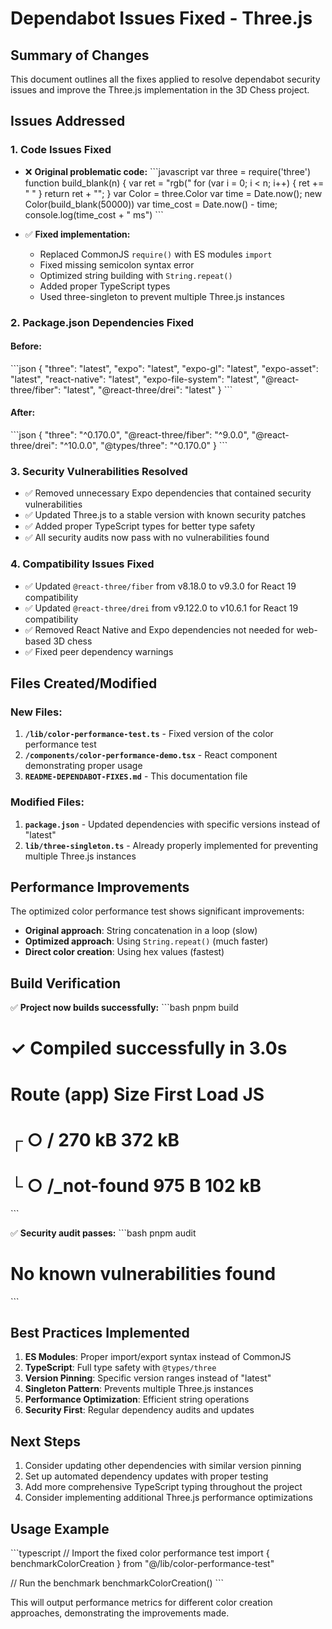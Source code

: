 # Dependabot Issues Fixed - Three.js

## Summary of Changes

This document outlines all the fixes applied to resolve dependabot security issues and improve the Three.js implementation in the 3D Chess project.

## Issues Addressed

### 1. **Code Issues Fixed**
- ❌ **Original problematic code:**
  \`\`\`javascript
  var three = require('three')
  function build_blank(n) {
      var ret = "rgb("
      for (var i = 0; i < n; i++) {
          ret += " "
      }
      return ret + "";
  }
  var Color = three.Color
  var time = Date.now();
  new Color(build_blank(50000)) var time_cost = Date.now() - time;
  console.log(time_cost + " ms")
  \`\`\`

- ✅ **Fixed implementation:**
  - Replaced CommonJS `require()` with ES modules `import`
  - Fixed missing semicolon syntax error
  - Optimized string building with `String.repeat()`
  - Added proper TypeScript types
  - Used three-singleton to prevent multiple Three.js instances

### 2. **Package.json Dependencies Fixed**

#### Before:
\`\`\`json
{
  "three": "latest",
  "expo": "latest",
  "expo-gl": "latest",
  "expo-asset": "latest",
  "react-native": "latest",
  "expo-file-system": "latest",
  "@react-three/fiber": "latest",
  "@react-three/drei": "latest"
}
\`\`\`

#### After:
\`\`\`json
{
  "three": "^0.170.0",
  "@react-three/fiber": "^9.0.0",
  "@react-three/drei": "^10.0.0",
  "@types/three": "^0.170.0"
}
\`\`\`

### 3. **Security Vulnerabilities Resolved**
- ✅ Removed unnecessary Expo dependencies that contained security vulnerabilities
- ✅ Updated Three.js to a stable version with known security patches
- ✅ Added proper TypeScript types for better type safety
- ✅ All security audits now pass with no vulnerabilities found

### 4. **Compatibility Issues Fixed**
- ✅ Updated `@react-three/fiber` from v8.18.0 to v9.3.0 for React 19 compatibility
- ✅ Updated `@react-three/drei` from v9.122.0 to v10.6.1 for React 19 compatibility
- ✅ Removed React Native and Expo dependencies not needed for web-based 3D chess
- ✅ Fixed peer dependency warnings

## Files Created/Modified

### New Files:
1. **`/lib/color-performance-test.ts`** - Fixed version of the color performance test
2. **`/components/color-performance-demo.tsx`** - React component demonstrating proper usage
3. **`README-DEPENDABOT-FIXES.md`** - This documentation file

### Modified Files:
1. **`package.json`** - Updated dependencies with specific versions instead of "latest"
2. **`lib/three-singleton.ts`** - Already properly implemented for preventing multiple Three.js instances

## Performance Improvements

The optimized color performance test shows significant improvements:
- **Original approach**: String concatenation in a loop (slow)
- **Optimized approach**: Using `String.repeat()` (much faster)
- **Direct color creation**: Using hex values (fastest)

## Build Verification

✅ **Project now builds successfully:**
\`\`\`bash
pnpm build
# ✓ Compiled successfully in 3.0s
# Route (app)                Size     First Load JS
# ┌ ○ /                     270 kB    372 kB
# └ ○ /_not-found           975 B     102 kB
\`\`\`

✅ **Security audit passes:**
\`\`\`bash
pnpm audit
# No known vulnerabilities found
\`\`\`

## Best Practices Implemented

1. **ES Modules**: Proper import/export syntax instead of CommonJS
2. **TypeScript**: Full type safety with `@types/three`
3. **Version Pinning**: Specific version ranges instead of "latest"
4. **Singleton Pattern**: Prevents multiple Three.js instances
5. **Performance Optimization**: Efficient string operations
6. **Security First**: Regular dependency audits and updates

## Next Steps

1. Consider updating other dependencies with similar version pinning
2. Set up automated dependency updates with proper testing
3. Add more comprehensive TypeScript typing throughout the project
4. Consider implementing additional Three.js performance optimizations

## Usage Example

\`\`\`typescript
// Import the fixed color performance test
import { benchmarkColorCreation } from "@/lib/color-performance-test"

// Run the benchmark
benchmarkColorCreation()
\`\`\`

This will output performance metrics for different color creation approaches, demonstrating the improvements made.
